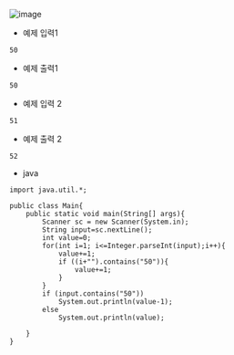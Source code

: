 ![image](https://github.com/kdfasdf/TIL/assets/96770726/8e93b606-1151-4401-9085-a9a38ea6062d)


- 예제 입력1
```
50
```
- 예제 출력1
```
50
```

- 예제 입력 2
```
51
```
- 예제 출력 2
```
52
```

- java
```
import java.util.*;

public class Main{
    public static void main(String[] args){
        Scanner sc = new Scanner(System.in);
        String input=sc.nextLine();
        int value=0;
        for(int i=1; i<=Integer.parseInt(input);i++){
            value+=1;
            if ((i+"").contains("50")){
                value+=1;
            }
        }
        if (input.contains("50"))
            System.out.println(value-1);
        else
            System.out.println(value);

    }
}

```
